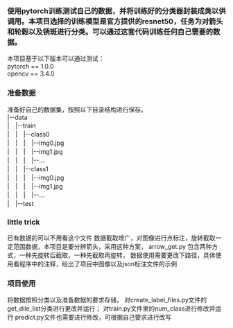 ### 使用pytorch训练测试自己的数据，并将训练好的分类器封装成类以供调用。本项目选择的训练模型是官方提供的resnet50，任务为对箭头和轮毂以及锈斑进行分类。可以通过这套代码训练任何自己需要的数据。

本项目基于以下版本可以通过测试：  
pytorch == 1.0.0  
opencv == 3.4.0

### 准备数据
准备好自己的数据集，按照以下目录结构进行保存。  
|--data  
|　|--train  
|　|　|--class0  
|　|　|　|--img0.jpg  
|　|　|　|--img1.jpg  
|　|　|　|--...  
|　|　|--class1  
|　|　|　|--img0.jpg  
|　|　|　|--img1.jpg  
|　|　|　|--...  
|　|--test  

### little trick
已有数据的可以不用看这个文件
数据截取增广，对图像进行点标注，旋转截取一定范围数据，本项目是要分辨箭头，采用这种方案，
arrow_get.py 包含两种方式，一种先旋转后截取，一种先截取再旋转，
数据使用需要更改下路径，具体使用看程序中的注释，给出了项目中图像以及json标注文件的示例

### 项目使用
将数据按照分类以及准备数据的要求存储，
对create_label_files.py文件的get_dile_list分类进行更改并运行；
对train.py文件里的num_class进行修改并运行
predict.py文件也需要进行修改，可根据自己要求进行改写
